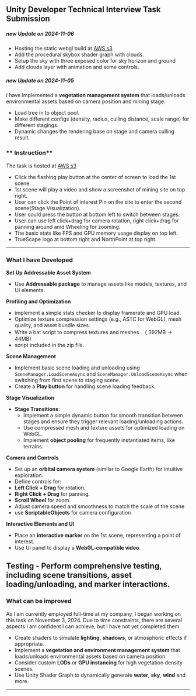 ## **Unity Developer Technical Interview Task Submission**

##### new Update on 2024-11-06 #####
- Hosting the static webgl build at [AWS s3](http://truescape-webgl.s3-website-ap-southeast-2.amazonaws.com/)
- Add the procedural skybox shader graph with clouds. 
- Setup the sky with three exposed color for sky horizon and ground
- Add clouds layer with animation and some controls. 
 
##### new Update on 2024-11-05 #####
 
 I have Implemented a **vegetation management system** that loads/unloads environmental assets based on camera position and mining stage. 
 - Load tree in to object pool. 
 - Make different configs (density, radius, culling distance, scale range) for different stagings. 
 - Dynamic changes the rendering base on stage and camera culling result. 
 

### ** Instruction**
  The task is hosted at [AWS s3](http://truescape-webgl.s3-website-ap-southeast-2.amazonaws.com/)
   - Click the flashing play button at the center of screen to load the 1st scene. 
   - 1st scene will play a video and show a screenshot of mining site on top right. 
   - User can click the Point of interest Pin on the site to enter the second scene(Stage Visualization). 
   - User could press the button at bottom left to switch between stages. 
   - User can use left click+drag for camera rotation, right click+drag for panning around amd Wheeling for zooming.
   - The basic stats like FPS and GPU memory usage display on top left. 
   - TrueScape logo at bottom right and NorthPoint at top right. 

---

### **What I have Developed**

   **Set Up Addressable Asset System**
   - Use **Addressable package** to manage assets like models, textures, and UI elements.

   **Profiling and Optimization**
   - implement a simple stats checker to display framerate and GPU load.
   - Optimize texture compression settings (e.g., ASTC for WebGL), mesh quality, and asset bundle sizes.
   - Write a bat script to compress textures and meshes. （ 392MB -> 44MB)
   - script included in the zip file. 

   **Scene Management**
   - Implement basic scene loading and unloading using `SceneManager.LoadSceneAsync` and `SceneManager.UnloadSceneAsync` when switching from first scene to staging scene. 
   - Create a **Play button** for handling scene loading feedback. 

   **Stage Visualization**

   - **Stage Transitions**:
     - Implement a simple dynamic button for smooth transition between stages and ensure they trigger relevant loading/unloading actions.
     - Use compressed mesh and texture assets for optimized loading on WebGL.
     - Implement **object pooling** for frequently instantiated items, like terrains.


   **Camera and Controls**
   - Set up an **orbital camera system** (similar to Google Earth) for intuitive exploration.
   - Define controls for:
   - **Left Click + Drag** for rotation.
   - **Right Click + Drag** for panning.
   - **Scroll Wheel** for zoom.
   - Adjust camera speed and smoothness to match the scale of the scene
   - use **ScriptableObjects** for camera configuration

   **Interactive Elements and UI**
   - Place an **interactive marker** on the 1st scene, representing a point of interest.
   - Use UI panel to display a **WebGL-compatible video**.

   **Testing**
      - Perform comprehensive testing, including scene transitions, asset loading/unloading, and marker interactions.
---

### What can be improved ###

As I am currently employed full-time at my company, I began working on this task on November 3, 2024. Due to time constraints, there are several aspects I am confident I can achieve, but I have not yet completed them.

   - Create shaders to simulate **lighting**, **shadows**, or atmospheric effects if appropriate.
   - Implement a **vegetation and environment management system** that loads/unloads environmental assets based on camera position.
   - Consider custom **LODs** or **GPU instancing** for high vegetation density scenes.
   - Use Unity Shader Graph to dynamically generate **water**, **sky**, **wind** and more.  
---




